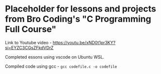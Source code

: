 # Placeholder for lessons and projects from Bro Coding's "C Programming Full Course"

Link to Youtube video - https://youtu.be/xND0t1pr3KY?si=EYZC3CGsZFkdVDrZ


Completed essons using vscode on Ubuntu WSL.

Compiled code using gcc - `gcc codefile.c -o codefile`
